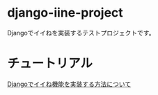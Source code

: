 # django-iine-project
Djangoでイイねを実装するテストプロジェクトです。

# チュートリアル
[Djangoでイイね機能を実装する方法について](https://qlitre-weblog.com/django-iine-ajax-create)
